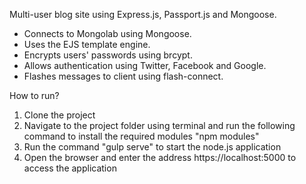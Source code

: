 Multi-user blog site using Express.js, Passport.js and Mongoose.

* Connects to Mongolab using Mongoose.
* Uses the EJS template engine.
* Encrypts users' passwords using brcypt.
* Allows authentication using Twitter, Facebook and Google.
* Flashes messages to client using flash-connect.

How to run?

1. Clone the project
2. Navigate to the project folder using terminal and run the following command to install the required modules "npm modules"
3. Run the command "gulp serve" to start the node.js application
4. Open the browser and enter the address https://localhost:5000 to access the application
